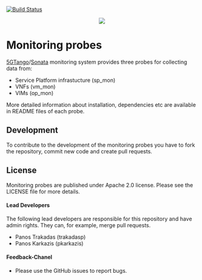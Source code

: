 [![Build Status](https://jenkins.sonata-nfv.eu/buildStatus/icon?job=son-mon-probe-pipeline/master)](http://jenkins.sonata-nfv.eu/job/son-mon-probe-pipeline/master) 
<p align="center"><img src="https://github.com/sonata-nfv/son-monitor/wiki/images/sonata-5gtango-logo-500px.png" /></p>

# Monitoring probes  
[5GTango](http://5gtango.eu)/[Sonata](http://sonata-nfv.eu) monitoring system provides three probes for collecting data from: 
 * Service Platform infrastucture (sp_mon)
 * VNFs (vm_mon)
 * VIMs (op_mon)

More detailed information about installation, dependencies etc are available in README files of each probe. 

## Development
To contribute to the development of the monitoring probes you have to fork the repository, commit new code and create pull requests.

## License
Monitoring probes are published under Apache 2.0 license. Please see the LICENSE file for more details.

#### Lead Developers
The following lead developers are responsible for this repository and have admin rights. They can, for example, merge pull requests.

 * Panos Trakadas  (trakadasp)
 * Panos Karkazis  (pkarkazis)

####  Feedback-Chanel

* Please use the GitHub issues to report bugs.